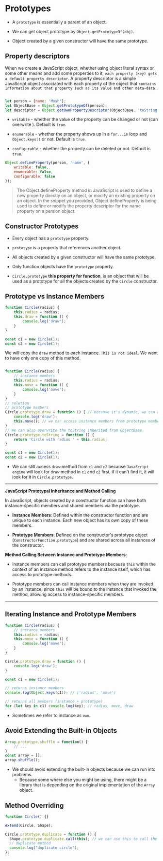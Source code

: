 # Prototypes

- A `prototype` is essentially a parent of an object.

- We can get object prototype by `Object.getPrototypeOf(obj)`.

- Object created by a given constructor will have the same prototype.

## Property descriptors
When we create a JavaScript object, whether using object literal syntax or some other means and add some properties to it, `each property (key) gets a default property descriptor`. A property descriptor is a simple JavaScript object associated with each property of the object that `contains information about that property such as its value and other meta-data.`

```javascript

let person = {name: 'Mosh'};
let ObjectBase = Object.getPrototypeOf(person);
let descriptor = Object.getOwnPropertyDescriptor(ObjectBase, 'toString');
```

- `writable` - whether the value of the property can be changed or not (can overwrite ). Default is `true`.

- `enumerable` - whether the property shows up in a `for...in` loop and `Object.keys()` or not. Default is `true`.

- `configurable` - whether the property can be deleted or not. Default is `true`.

```javascript
Object.defineProperty(person, 'name', {
    writable: false,
    enumerable: false,
    configurable: false
});
```

> The Object.defineProperty method in JavaScript is used to define a new property directly on an object, or modify an existing property on an object. In the snippet you provided, Object.defineProperty is being used to define or modify the property descriptor for the name property on a persion object. 


## Constructor Prototypes

- Every object has a `prototype` property.

- `prototype` is a property that references another object.

- All objects created by a given constructor will have the same prototype.

- Only function objects have the `prototype` property.

- `Circle.prototype` **this property for function**, is an object that will be used as a prototype for all the objects created by the `Circle` constructor.


## Prototype vs Instance Members

```javascript
function Circle(radius) {
    this.radius = radius;
    this.draw = function () {
        console.log('draw');
    }
}

const c1 = new Circle(1);
const c2 = new Circle(1);
```

We will copy the `draw` method to each instance. `This is not ideal`. We want to have only one copy of this method.

```javascript

function Circle(radius) {
    // instance members
    this.radius = radius;
    this.move = function () {
        console.log('move');
    }
}
// solution
// prototype members
Circle.prototype.draw = function () { // because it's dynamic, we can add something later
    console.log('draw');
    this.move(); // we can access instance members from prototype members
}
// We can also overwrite the toString inherited from ObjectBase
Circle.prototype.toString = function () {
    return 'Circle with radius ' + this.radius;
}

const c1 = new Circle(1);
const c2 = new Circle(1);
```

- We can still access `draw` method from `c1` and `c2` because `JavaScript engine` will look for `draw` method in `c1` and `c2` first, if it can't find it, it will look for it in `Circle.prototype`.

---

**JavaScript Prototypal Inheritance and Method Calling**

In JavaScript, objects created by a constructor function can have both instance-specific members and shared members via the prototype.

- **Instance Members**: Defined within the constructor function and are unique to each instance. Each new object has its own copy of these members.

- **Prototype Members**: Defined on the constructor's prototype object (`ConstructorFunction.prototype`) and are shared across all instances of the constructor.

**Method Calling Between Instance and Prototype Members**:

- Instance members can call prototype members because `this` within the context of an instance method refers to the instance itself, which has access to prototype methods.

- Prototype members can call instance members when they are invoked by an instance, since `this` will be bound to the instance that invoked the method, allowing access to instance-specific members.

---

## Iterating Instance and Prototype Members

```javascript
function Circle(radius) {
    // instance members
    this.radius = radius;
    this.move = function () {
        console.log('move');
    }
}

Circle.prototype.draw = function () {
    console.log('draw');
}

const c1 = new Circle(1);

// returns instance members
console.log(Object.keys(c1)); // ['radius', 'move']

// returns all members (instance + prototype)
for (let key in c1) console.log(key); // radius, move, draw
```

- Sometimes we refer to instance as `own`.

## Avoid Extending the Built-in Objects

```javascript
Array.prototype.shuffle = function() {
    // ...
}
const array = [];
array.shuffle();
```

- We should avoid extending the built-in objects because we can run into problems.
    - Because some where else you might be using, there might be a library that is depending on the original implementation of the `Array` object.


## Method Overriding

```javascript
function Circle() {}

extend(Circle, Shape);

Circle.prototype.duplicate = function () {
  Shape.prototype.duplicate.call(this); // we can use this to call the parent method
  // duplicate method
  console.log("duplicate circle");
};
``